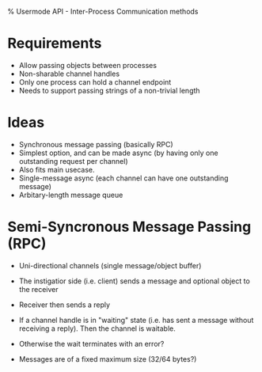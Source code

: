% Usermode API - Inter-Process Communication methods


Requirements
====
- Allow passing objects between processes
- Non-sharable channel handles
 - Only one process can hold a channel endpoint
- Needs to support passing strings of a non-trivial length

Ideas
====
- Synchronous message passing (basically RPC)
 - Simplest option, and can be made async (by having only one outstanding request per channel)
 - Also fits main usecase.
- Single-message async (each channel can have one outstanding message)
- Arbitary-length message queue


Semi-Syncronous Message Passing (RPC)
====================================

- Uni-directional channels (single message/object buffer)
 - The instigatior side (i.e. client) sends a message and optional object to the receiver
 - Receiver then sends a reply

- If a channel handle is in "waiting" state (i.e. has sent a message without receiving a reply). Then the channel is waitable.
 - Otherwise the wait terminates with an error?

- Messages are of a fixed maximum size (32/64 bytes?)

